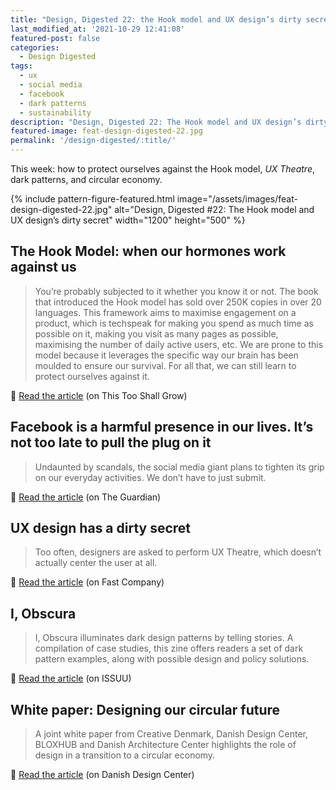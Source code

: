 ```yaml
---
title: "Design, Digested 22: the Hook model and UX design’s dirty secret"
last_modified_at: '2021-10-29 12:41:08'
featured-post: false
categories:
  - Design Digested
tags:
  - ux
  - social media
  - facebook
  - dark patterns
  - sustainability
description: "Design, Digested 22: The Hook model and UX design’s dirty secret"
featured-image: feat-design-digested-22.jpg
permalink: '/design-digested/:title/'
---
```

<p class="lead">This week: how to protect ourselves against the Hook model, <em>UX Theatre</em>, dark patterns, and circular economy.</p>

<!--more-->

{% include pattern-figure-featured.html image="/assets/images/feat-design-digested-22.jpg" alt="Design, Digested #22: The Hook model and UX design’s dirty secret" width="1200" height="500" %}

## The Hook Model: when our hormones work against us

> You’re probably subjected to it whether you know it or not. The book that introduced the Hook model has sold over 250K copies in over 20 languages. This framework aims to maximise engagement on a product, which is techspeak for making you spend as much time as possible on it, making you visit as many pages as possible, maximising the number of daily active users, etc. We are prone to this model because it leverages the specific way our brain has been moulded to ensure our survival. For all that, we can still learn to protect ourselves against it.

<p class="detached">🔗 <a href="https://thistooshallgrow.com/blog/hook-model-hormones" target="_blank" rel="noopener">Read the article</a> (on This Too Shall Grow)</p>

## Facebook is a harmful presence in our lives. It’s not too late to pull the plug on it

> Undaunted by scandals, the social media giant plans to tighten its grip on our everyday activities. We don’t have to just submit.

<p class="detached">🔗 <a href="https://www.theguardian.com/commentisfree/2021/oct/06/facebook-scandals-social-media" target="_blank" rel="noopener">Read the article</a> (on The Guardian)</p>

## UX design has a dirty secret

> Too often, designers are asked to perform UX Theatre, which doesn’t actually center the user at all.

<p class="detached">🔗 <a href="https://www.fastcompany.com/90686473/ux-design-has-a-dirty-secret\" target="_blank" rel="noopener">Read the article</a> (on Fast Company)</p>

## I, Obscura

> I, Obscura illuminates dark design patterns by telling stories. A compilation of case studies, this zine offers readers a set of dark pattern examples, along with possible design and policy solutions.

<p class="detached">🔗 <a href="https://issuu.com/stanforddcsl/docs/dcsl_darkpatternszine_2021\" target="_blank" rel="noopener">Read the article</a> (on ISSUU)</p>

## White paper: Designing our circular future

> A joint white paper from Creative Denmark, Danish Design Center, BLOXHUB and Danish Architecture Center highlights the role of design in a transition to a circular economy.

<p class="detached">🔗 <a href="https://ddc.dk/designing-our-circular-future/" target="_blank" rel="noopener">Read the article</a> (on Danish Design Center)</p>